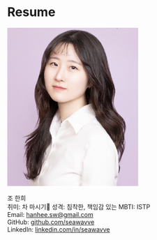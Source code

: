# Resume 
  
<img src="https://github.com/seawavve/Resume/blob/main/profile.png" alt="drawing" width="300"/>

  조 한희  
  취미: 차 마시기:tea:
  성격: 침착한, 책임감 있는
  MBTI: ISTP  
  Email: hanhee.sw@gmail.com  
  GitHub: [github.com/seawavve](https://github.com/seawavve)  
  LinkedIn: [linkedin.com/in/seawavve](https://www.linkedin.com/in/%ED%95%9C%ED%9D%AC-%EC%A1%B0-0170a9202/)
